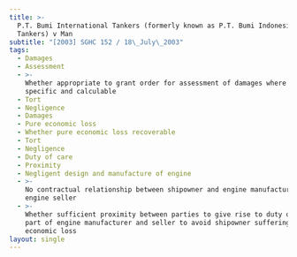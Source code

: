 ```yaml
---
title: >-
  P.T. Bumi International Tankers (formerly known as P.T. Bumi Indonesia
  Tankers) v Man
subtitle: "[2003] SGHC 152 / 18\_July\_2003"
tags:
  - Damages
  - Assessment
  - >-
    Whether appropriate to grant order for assessment of damages where damages
    specific and calculable
  - Tort
  - Negligence
  - Damages
  - Pure economic loss
  - Whether pure economic loss recoverable
  - Tort
  - Negligence
  - Duty of care
  - Proximity
  - Negligent design and manufacture of engine
  - >-
    No contractual relationship between shipowner and engine manufacturer nor
    engine seller
  - >-
    Whether sufficient proximity between parties to give rise to duty of care on
    part of engine manufacturer and seller to avoid shipowner suffering pure
    economic loss
layout: single
---
```


